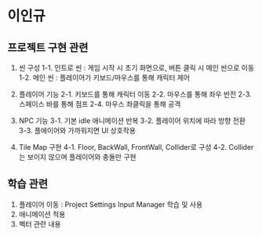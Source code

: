 # 이인규

## 프로젝트 구현 관련

1. 씬 구성
   1-1. 인트로 씬 : 게임 시작 시 초기 화면으로, 버튼 클릭 시 메인 씬으로 이동
   1-2. 메인 씬 : 플레이어가 키보드/마우스를 통해 캐릭터 제어

2. 플레이어 기능
   2-1. 키보드를 통해 캐릭터 이동
   2-2. 마우스를 통해 좌우 반전
   2-3. 스페이스 바를 통해 점프
   2-4. 마우스 좌클릭을 통해 공격

3. NPC 기능
   3-1. 기본 idle 애니메이션 반복
   3-2. 플레이어 위치에 따라 방향 전환
   3-3. 플에이어와 가까워지면 UI 상호작용

4. Tile Map 구현
   4-1. Floor, BackWall, FrontWall, Collider로 구성
   4-2. Collider는 보이지 않으며 플레이어와 충돌만 구현

## 학습 관련

1. 플레이어 이동 : Project Settings Input Manager 학습 및 사용
2. 애니메이션 적용
3. 벡터 관련 내용
